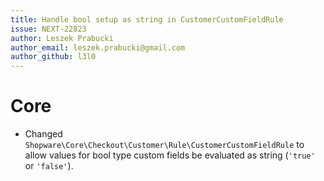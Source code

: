 ```yaml
---
title: Handle bool setup as string in CustomerCustomFieldRule
issue: NEXT-22823
author: Leszek Prabucki
author_email: leszek.prabucki@gmail.com
author_github: l3l0
---
```

# Core
* Changed `Shopware\Core\Checkout\Customer\Rule\CustomerCustomFieldRule` to allow values for bool type custom fields be evaluated as string (`'true'` or `'false'`).
